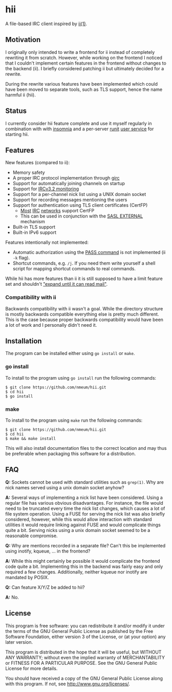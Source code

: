 # hii

A file-based IRC client inspired by [ii(1)][ii homepage].

## Motivation

I originally only intended to write a frontend for ii instead of
completely rewriting it from scratch. However, while working on the
frontend I noticed that I couldn't implement certain features in the
frontend without changes to the backend (ii). I briefly considered
patching ii but ultimately decided for a rewrite.

During the rewrite various features have been implemented which could
have been moved to separate tools, such as TLS support, hence the name
harmful ii (hii).

## Status

I currently consider hii feature complete and use it myself regularly in
combination with with [insomnia][insomnia github] and a per-server
[runit][runit homepage] [user service][runit user] for starting hii.

## Features

New features (compared to ii):

* Memory safety
* A proper IRC protocol implementation through [girc][girc repo]
* Support for automatically joining channels on startup
* Support for [IRCv3.2 monitoring][ircv3.2 monitor]
* Support for a per-channel nick list using a UNIX domain socket
* Support for recording messages mentioning the users
* Support for authentication using TLS client certificates (CertFP)
    * [Most][libera certfp] [IRC][oftc certfp] [networks][hackint certfp] support CertFP
    * This can be used in conjunction with the [SASL EXTERNAL][sasl mechanisms] mechanism
* Built-in TLS support
* Built-in IPv6 support

Features intentionally not implemented:

* Automatic authorization using the [PASS command][password message] is
  not implemented (ii `-k` flag).
* Shortcut commands, e.g. `/j`. If you need them write yourself a shell
  script for mapping shortcut commands to real commands.

While hii has more features than ii it is still supposed to have a limit
feature set and shouldn't ["expand until it can read mail"][jwz's law].

### Compatibility with ii

Backwards compatibility with ii wasn't a goal. While the directory
structure is mostly backwards compatible everything else is pretty much
different. This is the case because proper backwards compatibility would
have been a lot of work and I personally didn't need it.

## Installation

The program can be installed either using `go install` or `make`.

### go install

To install to the program using `go install` run the following commands:

	$ git clone https://github.com/nmeum/hii.git
	$ cd hii
	$ go install

### make

To install to the program using `make` run the following commands:

	$ git clone https://github.com/nmeum/hii.git
	$ cd hii
	$ make && make install

This will also install documentation files to the correct location and
may thus be preferable when packaging this software for a distribution.

## FAQ

**Q:** Sockets cannot be used with standard utilities such as `grep(1)`.
Why are nick names served using a unix domain socket anyhow?

**A:** Several ways of implementing a nick list have been considered.
Using a regular file has various obvious disadvantages. For instance,
the file would need to be truncated every time the nick list changes,
which causes a lot of file system operation. Using a FUSE for serving
the nick list was also briefly considered, however, while this would
allow interaction with standard utilities it would require linking
against FUSE and would complicate things quite a bit. Serving nicks
using a unix domain socket seemed to be a reasonable compromise.

**Q:** Why are mentions recorded in a separate file? Can't this be
implemented using inotify, kqueue, … in the frontend?

**A:** While this might certainly be possible it would complicate the
frontend code quite a bit. Implementing this in the backend was fairly
easy and only required a few changes. Additionally, neither kqueue nor
inotify are mandated by POSIX.

**Q:** Can feature X/Y/Z be added to hii?

**A:** No.

## License

This program is free software: you can redistribute it and/or modify it
under the terms of the GNU General Public License as published by the
Free Software Foundation, either version 3 of the License, or (at your
option) any later version.

This program is distributed in the hope that it will be useful, but
WITHOUT ANY WARRANTY; without even the implied warranty of
MERCHANTABILITY or FITNESS FOR A PARTICULAR PURPOSE. See the GNU General
Public License for more details.

You should have received a copy of the GNU General Public License along
with this program. If not, see <http://www.gnu.org/licenses/>.

[ii homepage]: https://tools.suckless.org/ii/
[girc repo]: https://github.com/lrstanley/girc
[password message]: https://tools.ietf.org/html/rfc1459#section-4.1.1
[libera certfp]: https://libera.chat/guides/certfp
[oftc certfp]: https://www.oftc.net/NickServ/CertFP/
[hackint certfp]: https://www.hackint.org/services#NickServ
[jwz's law]: https://en.wikipedia.org/wiki/Zawinski's_law_of_software_envelopment#Principles
[ircv3.2 monitor]: https://ircv3.net/specs/core/monitor-3.2.html
[insomnia github]: https://github.com/nmeum/insomnia
[runit homepage]: http://smarden.org/runit/
[runit user]: http://smarden.org/runit/faq.html#userservices
[sasl mechanisms]: https://ircv3.net/docs/sasl-mechs
